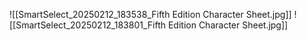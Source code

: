 ![[SmartSelect_20250212_183538_Fifth Edition Character Sheet.jpg]]
![[SmartSelect_20250212_183801_Fifth Edition Character Sheet.jpg]]